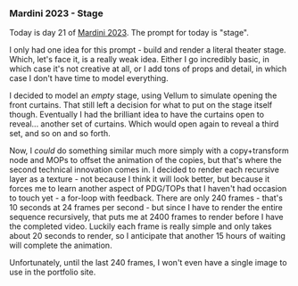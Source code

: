 ### Mardini 2023 - Stage

Today is day 21 of [Mardini 2023][mardini-2023]. The prompt for today is "stage".

I only had one idea for this prompt - build and render a literal theater stage. Which,
let's face it, is a really weak idea. Either I go incredibly basic, in which case it's
not creative at all, or I add tons of props and detail, in which case I don't have
time to model everything.

I decided to model an _empty_ stage, using Vellum to simulate opening the front
curtains. That still left a decision for what to put on the stage itself though.
Eventually I had the brilliant idea to have the curtains open to reveal... another
set of curtains. Which would open again to reveal a third set, and so on and so forth.

Now, I _could_ do something similar much more simply with a copy+transform node and
MOPs to offset the animation of the copies, but that's where the second technical
innovation comes in. I decided to render each recursive layer as a texture - not
because I think it will look better, but because it forces me to learn another aspect
of PDG/TOPs that I haven't had occasion to touch yet - a for-loop with feedback. There
are only 240 frames - that's 10 seconds at 24 frames per second - but since I have to
render the entire sequence recursively, that puts me at 2400 frames to render before I
have the completed video. Luckily each frame is really simple and only takes about 20
seconds to render, so I anticipate that another 15 hours of waiting will complete
the animation.

Unfortunately, until the last 240 frames, I won't even have a single image to use
in the portfolio site.

<!-- My entry post is [here][entry-post]. -->

[mardini-2023]: https://www.sidefx.com/community-main-menu/contests-jams/mardini-2023/
<!-- [entry-post]: ... -->
